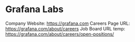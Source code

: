 # Grafana Labs

Company Website: https://grafana.com
Careers Page URL: https://grafana.com/about/careers
Job Board URL temp: https://grafana.com/about/careers/open-positions/
